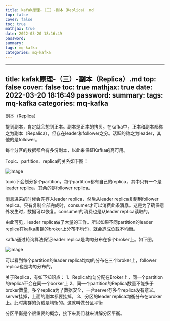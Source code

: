 ```yaml
---
title: kafak原理-（三）-副本（Replica）.md
top: false
cover: false
toc: true
mathjax: true
date: 2022-03-20 18:16:49
password:
summary:
tags: mq-kafka
categories: mq-kafka
---
```

---
title: kafak原理-（三）-副本（Replica）.md
top: false
cover: false
toc: true
mathjax: true
date: 2022-03-20 18:16:49
password:
summary:
tags: mq-kafka
categories: mq-kafka
---
副本（Replica）

提到副本，肯定就会想到正本。副本是正本的拷贝。在kafka中，正本和副本都称之为副本（Repalica），但存在leader和follower之分。活跃的称之为leader，其他的是follower。

每个分区的数据都会有多份副本，以此来保证Kafka的高可用。

Topic、partition、replica的关系如下图：

![image](https://upload-images.jianshu.io/upload_images/13965490-2e21d70d8456e39f?imageMogr2/auto-orient/strip%7CimageView2/2/w/1240)

topic下会划分多个partition，每个partition都有自己的replica，其中只有一个是leader replica，其余的是follower replica。

消息进来的时候会先存入leader replica，然后从leader replica复制到follower replica。只有复制全部完成时，consumer才可以消费此条消息。这是为了确保意外发生时，数据可以恢复。consumer的消费也是从leader replica读取的。

由此可见，leader replica做了大量的工作。所以如果不同partition的leader replica在kafka集群的broker上分布不均匀，就会造成负载不均衡。

kafka通过轮询算法保证leader replica是均匀分布在多个broker上。如下图。

![image](https://upload-images.jianshu.io/upload_images/13965490-4ae6ba6903846849?imageMogr2/auto-orient/strip%7CimageView2/2/w/1240)

可以看到每个partition的leader replica均匀的分布在三个broker上，follower replica也是均匀分布的。

关于Replica，有如下知识点：
1、Replica均匀分配在Broker上，同一个partition的replica不会在同一个borker上
2、同一个partition的Replica数量不能多于broker数量。多个replica为了数据安全，一台server存多个replica没有意义。server挂掉，上面的副本都要挂掉。
3、分区的leader replica均衡分布在broker上。此时集群的负载是均衡的。这就叫做分区平衡

分区平衡是个很重要的概念，接下来我们就来讲解分区平衡。
